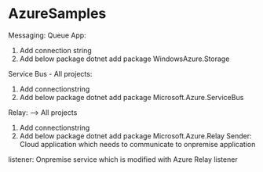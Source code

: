 # AzureSamples

Messaging:
Queue App:
1. Add connection string
2. Add below package
    dotnet add package WindowsAzure.Storage
    
Service Bus - All projects:
1. Add connectionstring
2. Add below package
 dotnet add package Microsoft.Azure.ServiceBus

Relay: --> All projects
1. Add connectionstring
2. Add below package
dotnet add package Microsoft.Azure.Relay
Sender: Cloud application which needs to communicate to onpremise application

listener: Onpremise service which is modified with Azure Relay listener
